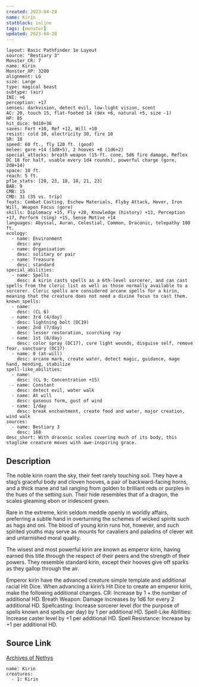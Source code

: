 ```yaml
---
created: 2023-04-28
name: Kirin
statblock: inline
tags: [monster]
updated: 2023-04-28
---
```

```statblock
layout: Basic Pathfinder 1e Layout
source: "Bestiary 3"
Monster_CR: 7
name: Kirin
Monster_XP: 3200
alignment: LG
size: Large
type: magical beast
subtype: (air)
INI: +6
perception: +17
senses: darkvision, detect evil, low-light vision, scent
AC: 20, touch 15, flat-footed 14 (dex +6, natural +5, size -1)
HP: 85
hit_dice: 9d10+36
saves: Fort +10, Ref +12, Will +10
resist: cold 10, electricity 30, fire 10
SR: 18
speed: 60 ft., fly 120 ft. (good)
melee: gore +14 (1d8+5), 2 hooves +8 (1d6+2)
special_attacks: breath weapon (15-ft. cone, 5d6 fire damage, Reflex DC 18 for half, usable every 1d4 rounds), powerful charge (gore, 2d8+14)
space: 10 ft.
reach: 5 ft.
pf1e_stats: [20, 23, 18, 18, 21, 23]
BAB: 9
CMB: 15
CMD: 31 (35 vs. trip)
feats: Combat Casting, Eschew Materials, Flyby Attack, Hover, Iron Will, Weapon Focus (gore)
skills: Diplomacy +15, Fly +20, Knowledge (history) +13, Perception +17, Perform (sing) +15, Sense Motive +14
languages: Abyssal, Auran, Celestial, Common, Draconic, telepathy 100 ft.
ecology:
  - name: Environment
    desc: any
  - name: Organisation
    desc: solitary or pair
  - name: Treasure
    desc: standard
special_abilities:
  - name: Spells
    desc: A kirin casts spells as a 6th-level sorcerer, and can cast spells from the cleric list as well as those normally available to a sorcerer. Cleric spells are considered arcane spells for a kirin, meaning that the creature does not need a divine focus to cast them.
known_spells:
  - name:
    desc: (CL 6)
  - name: 3rd (4/day)
    desc: lightning bolt (DC19)
  - name: 2nd (7/day)
    desc: lesser restoration, scorching ray
  - name: 1st (8/day)
    desc: color spray (DC17), cure light wounds, disguise self, remove fear, sanctuary (DC17)
  - name: 0 (at-will)
    desc: arcane mark, create water, detect magic, guidance, mage hand, mending, stabilize
spell-like_abilities:
  - name:
    desc: (CL 9; Concentration +15)
  - name: Constant
    desc: detect evil, water walk
  - name: At will
    desc: gaseous form, gust of wind
  - name: 1/day
    desc: break enchantment, create food and water, major creation, wind walk
sources:
  - name: Bestiary 3
    desc: 168
desc_short: With draconic scales covering much of its body, this staglike creature moves with awe-inspiring grace.
```
## Description
The noble kirin roam the sky, their feet rarely touching soil. They have a stag’s graceful body and cloven hooves, a pair of backward-facing horns, and a thick mane and tail ranging from golden to brilliant reds or purples in the hues of the setting sun. Their hide resembles that of a dragon, the scales gleaming ebon or iridescent green.

Rare in the extreme, kirin seldom meddle openly in worldly affairs, preferring a subtle hand in overturning the schemes of wicked spirits such as hags and oni. The blood of young kirin runs hot, however, and such spirited youths may serve as mounts for cavaliers and paladins of clever wit and untarnished moral quality.

The wisest and most powerful kirin are known as emperor kirin, having earned this title through the respect of their peers and the strength of their powers. They resemble standard kirin, except their hooves give off sparks as they gallop through the air.

Emperor kirin have the advanced creature simple template and additional racial Hit Dice. When advancing a kirin’s Hit Dice to create an emperor kirin, make the following additional changes. CR: Increase by 1 + the number of additional HD. Breath Weapon: Damage increases by 1d6 for every 2 additional HD. Spellcasting: Increase sorcerer level (for the purpose of spells known and spells per day) by 1 per additional HD. Spell-Like Abilities: Increase caster level by +1 per additional HD. Spell Resistance: Increase by +1 per additional HD.
## Source Link
[Archives of Nethys](https://aonprd.com/MonsterDisplay.aspx?ItemName=Kirin)
```encounter-table
name: Kirin
creatures:
  - 1: Kirin
```
